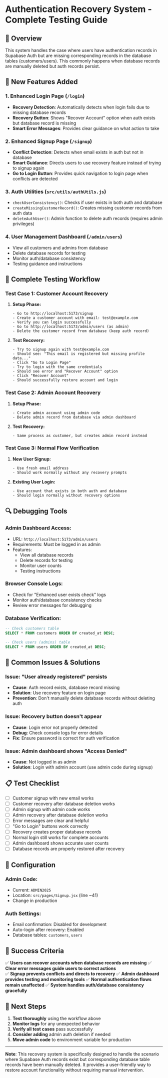 # Authentication Recovery System - Complete Testing Guide

## 🎯 Overview

This system handles the case where users have authentication records in Supabase Auth but are missing corresponding records in the database tables (customers/users). This commonly happens when database records are manually deleted but auth records persist.

## 🔧 New Features Added

### 1. **Enhanced Login Page** (`/login`)

- **Recovery Detection**: Automatically detects when login fails due to missing database records
- **Recovery Button**: Shows "Recover Account" option when auth exists but database record is missing
- **Smart Error Messages**: Provides clear guidance on what action to take

### 2. **Enhanced Signup Page** (`/signup`)

- **Conflict Detection**: Detects when email exists in auth but not in database
- **Smart Guidance**: Directs users to use recovery feature instead of trying to signup again
- **Go to Login Button**: Provides quick navigation to login page when conflicts are detected

### 3. **Auth Utilities** (`src/utils/authUtils.js`)

- `checkUserConsistency()`: Checks if user exists in both auth and database
- `createMissingCustomerRecord()`: Creates missing customer records from auth data
- `deleteAuthUser()`: Admin function to delete auth records (requires admin privileges)

### 4. **User Management Dashboard** (`/admin/users`)

- View all customers and admins from database
- Delete database records for testing
- Monitor auth/database consistency
- Testing guidance and instructions

## 🧪 Complete Testing Workflow

### **Test Case 1: Customer Account Recovery**

1. **Setup Phase:**

   ```
   - Go to http://localhost:5173/signup
   - Create a customer account with email: test@example.com
   - Verify you can login successfully
   - Go to http://localhost:5173/admin/users (as admin)
   - Delete the customer record from database (keep auth record)
   ```

2. **Test Recovery:**
   ```
   - Try to signup again with test@example.com
   - Should see: "This email is registered but missing profile data..."
   - Click "Go to Login Page"
   - Try to login with the same credentials
   - Should see error and "Recover Account" option
   - Click "Recover Account"
   - Should successfully restore account and login
   ```

### **Test Case 2: Admin Account Recovery**

1. **Setup Phase:**

   ```
   - Create admin account using admin code
   - Delete admin record from database via admin dashboard
   ```

2. **Test Recovery:**
   ```
   - Same process as customer, but creates admin record instead
   ```

### **Test Case 3: Normal Flow Verification**

1. **New User Signup:**

   ```
   - Use fresh email address
   - Should work normally without any recovery prompts
   ```

2. **Existing User Login:**
   ```
   - Use account that exists in both auth and database
   - Should login normally without recovery options
   ```

## 🔍 Debugging Tools

### **Admin Dashboard Access:**

- URL: `http://localhost:5173/admin/users`
- Requirements: Must be logged in as admin
- Features:
  - View all database records
  - Delete records for testing
  - Monitor user counts
  - Testing instructions

### **Browser Console Logs:**

- Check for "Enhanced user exists check" logs
- Monitor auth/database consistency checks
- Review error messages for debugging

### **Database Verification:**

```sql
-- Check customers table
SELECT * FROM customers ORDER BY created_at DESC;

-- Check users (admins) table
SELECT * FROM users ORDER BY created_at DESC;
```

## 🚨 Common Issues & Solutions

### **Issue: "User already registered" persists**

- **Cause**: Auth record exists, database record missing
- **Solution**: Use recovery feature on login page
- **Prevention**: Don't manually delete database records without deleting auth

### **Issue: Recovery button doesn't appear**

- **Cause**: Login error not properly detected
- **Debug**: Check console logs for error details
- **Fix**: Ensure password is correct for auth verification

### **Issue: Admin dashboard shows "Access Denied"**

- **Cause**: Not logged in as admin
- **Solution**: Login with admin account (use admin code during signup)

## 📋 Test Checklist

- [ ] Customer signup with new email works
- [ ] Customer recovery after database deletion works
- [ ] Admin signup with admin code works
- [ ] Admin recovery after database deletion works
- [ ] Error messages are clear and helpful
- [ ] "Go to Login" buttons work correctly
- [ ] Recovery creates proper database records
- [ ] Normal login still works for complete accounts
- [ ] Admin dashboard shows accurate user counts
- [ ] Database records are properly restored after recovery

## 🔧 Configuration

### **Admin Code**:

- Current: `ADMIN2025`
- Location: `src/pages/Signup.jsx` (line ~41)
- Change in production

### **Auth Settings**:

- Email confirmation: Disabled for development
- Auto-login after recovery: Enabled
- Database tables: `customers`, `users`

## 🎯 Success Criteria

✅ **Users can recover accounts when database records are missing**
✅ **Clear error messages guide users to correct actions**  
✅ **Signup prevents conflicts and directs to recovery**
✅ **Admin dashboard provides testing and monitoring tools**
✅ **Normal authentication flows remain unaffected**
✅ **System handles auth/database consistency gracefully**

## 🚀 Next Steps

1. **Test thoroughly** using the workflow above
2. **Monitor logs** for any unexpected behavior
3. **Verify all test cases** pass successfully
4. **Consider adding** admin auth deletion if needed
5. **Move admin code** to environment variable for production

---

**Note**: This recovery system is specifically designed to handle the scenario where Supabase Auth records exist but corresponding database table records have been manually deleted. It provides a user-friendly way to restore account functionality without requiring manual intervention.
